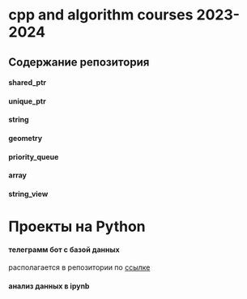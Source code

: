# cpp and algorithm courses 2023-2024

## Содержание репозитория

#### shared_ptr 

#### unique_ptr

#### string

#### geometry

#### priority_queue

#### array

#### string_view

# Проекты на Python

#### телеграмм бот с базой данных 
располагается в репозитории по [ссылке](https://github.com/katsimat/reminder_notes_bot)

#### анализ данных в ipynb

